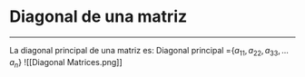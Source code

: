 # Diagonal de una matriz
***
La diagonal principal de una matriz es: 
	Diagonal principal =$\{a_{11},a_{22},a_{33},\dots a_{n}\}$
	![[Diagonal Matrices.png]]